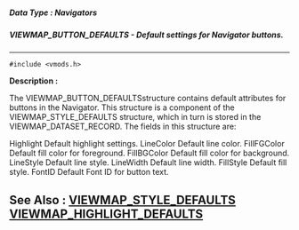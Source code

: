 ##### Data Type : Navigators
##### VIEWMAP_BUTTON_DEFAULTS - Default settings for Navigator buttons.
---
```
#include <vmods.h>
```
**Description :**

The VIEWMAP_BUTTON_DEFAULTSstructure contains default attributes for buttons in 
the Navigator.  This structure is a component of the VIEWMAP_STYLE_DEFAULTS 
structure, which in turn is stored in the VIEWMAP_DATASET_RECORD.  The fields 
in this structure are:

Highlight Default highlight settings.
LineColor Default line color.
FillFGColor Default fill color for foreground.
FillBGColor Default fill color for background.
LineStyle Default line style.
LineWidth Default line width.
FillStyle Default fill style.
FontID  Default Font ID for button text.


**See Also :**
[VIEWMAP_STYLE_DEFAULTS](/reference/Data/VIEWMAP_STYLE_DEFAULTS)
[VIEWMAP_HIGHLIGHT_DEFAULTS](/reference/Data/VIEWMAP_HIGHLIGHT_DEFAULTS)
---
